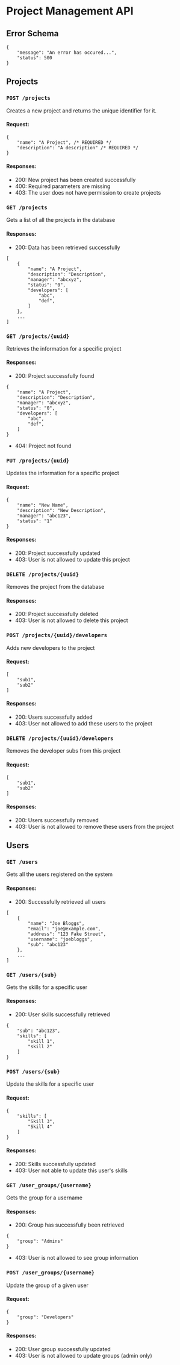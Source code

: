 # Project Management API

## Error Schema
```
{
    "message": "An error has occured...",
    "status": 500
}
```

## Projects
### `POST /projects`
Creates a new project and returns the unique identifier for it.

#### Request:
```
{
    "name": "A Project", /* REQUIRED */
    "description": "A description" /* REQUIRED */
}
```

#### Responses:
* 200: New project has been created successfully
* 400: Required parameters are missing
* 403: The user does not have permission to create projects

### `GET /projects`
Gets a list of all the projects in the database
#### Responses:
* 200: Data has been retrieved successfully
```
[
    {
        "name": "A Project",
        "description": "Description",
        "manager": "abcxyz",
        "status": "0",
        "developers": [
            "abc",
            "def",
        ]
    },
    ...
]
```

### `GET /projects/{uuid}`
Retrieves the information for a specific project

#### Responses:
* 200: Project successfully found
```
{
    "name": "A Project",
    "description": "Description",
    "manager": "abcxyz",
    "status": "0",
    "developers": [
        "abc",
        "def",
    ]
}
```
* 404: Project not found

### `PUT /projects/{uuid}`
Updates the information for a specific project

#### Request:
```
{
    "name": "New Name",
    "description": "New Description",
    "manager": "abc123",
    "status": "1"
}
```

#### Responses:
* 200: Project successfully updated
* 403: User is not allowed to update this project

### `DELETE /projects/{uuid}`
Removes the project from the database

#### Responses:
* 200: Project successfully deleted
* 403: User is not allowed to delete this project

### `POST /projects/{uuid}/developers`
Adds new developers to the project

#### Request:
```
[
    "sub1",
    "sub2"
]
```

#### Responses:
* 200: Users successfully added
* 403: User not allowed to add these users to the project

### `DELETE /projects/{uuid}/developers`
Removes the developer subs from this project

#### Request:
```
[
    "sub1",
    "sub2"
]
```

#### Responses:
* 200: Users successfully removed
* 403: User is not allowed to remove these users from the project

## Users

### `GET /users`
Gets all the users registered on the system

#### Responses:
* 200: Successfully retrieved all users
```
[
    {
        "name": "Joe Bloggs",
        "email": "joe@example.com",
        "address": "123 Fake Street",
        "username": "joebloggs",
        "sub": "abc123"
    },
    ...
]
```

### `GET /users/{sub}`
Gets the skills for a specific user

#### Responses:
* 200: User skills successfully retrieved
```
{
    "sub": "abc123",
    "skills": [
        "skill 1",
        "skill 2"
    ]
}
```

### `POST /users/{sub}`
Update the skills for a specific user

#### Request:
```
{
    "skills": [
        "Skill 3",
        "Skill 4"
    ]
}
```

#### Responses:
* 200: Skills successfully updated
* 403: User not able to update this user's skills

### `GET /user_groups/{username}`
Gets the group for a username

#### Responses:
* 200: Group has successfully been retrieved
```
{
    "group": "Admins"
}
```
* 403: User is not allowed to see group information

### `POST /user_groups/{username}`
Update the group of a given user

#### Request:
```
{
    "group": "Developers"
}
```

#### Responses:
* 200: User group successfully updated
* 403: User is not allowed to update groups (admin only)
